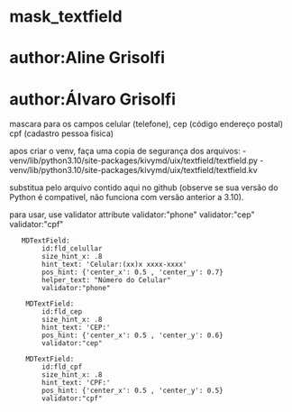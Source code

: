 # mask_textfield
# author:Aline Grisolfi
# author:Álvaro Grisolfi

mascara para os campos celular (telefone), cep (código endereço postal) cpf (cadastro pessoa fisica)




apos criar o venv, faça uma copia de segurança dos arquivos: 
-venv/lib/python3.10/site-packages/kivymd/uix/textfield/textfield.py 
-venv/lib/python3.10/site-packages/kivymd/uix/textfield/textfield.kv 

substitua pelo arquivo contido aqui no github (observe se sua versão do Python é compativel, não funciona com versão anterior a 3.10).


para usar, use validator attribute 
         validator:"phone"
         validator:"cep"
         validator:"cpf"
            


       MDTextField:
            id:fld_celullar
            size_hint_x: .8
            hint_text: 'Celular:(xx)x xxxx-xxxx'
            pos_hint: {'center_x': 0.5 , 'center_y': 0.7}
            helper_text: "Número do Celular"
            validator:"phone"
             
        MDTextField:
            id:fld_cep
            size_hint_x: .8
            hint_text: 'CEP:'
            pos_hint: {'center_x': 0.5 , 'center_y': 0.6}
            validator:"cep"

        MDTextField:
            id:fld_cpf
            size_hint_x: .8
            hint_text: 'CPF:'
            pos_hint: {'center_x': 0.5 , 'center_y': 0.5}
            validator:"cpf"   

